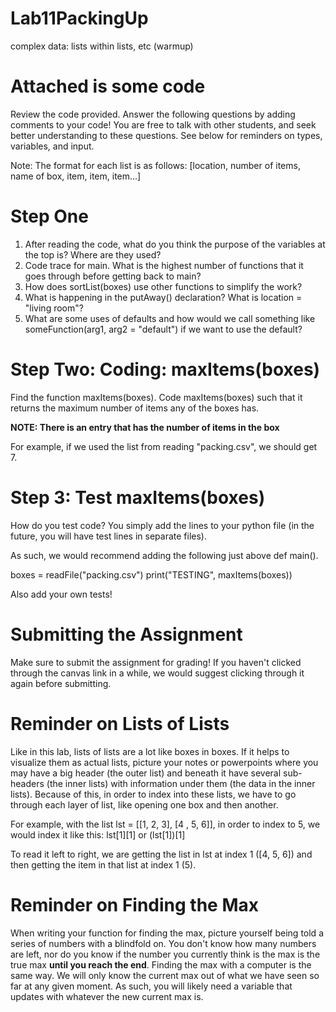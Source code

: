 # Lab11PackingUp
complex data: lists within lists, etc (warmup)

# Attached is some code
Review the code provided. Answer the following questions by adding comments to your code! You are free to talk with other students, and seek better understanding to these questions. See below for reminders on types, variables, and input.

Note: The format for each list is as follows: \[location, number of items, name of box, item, item, item...]

# Step One
1. After reading the code, what do you think the purpose of the variables at the top is? Where are they used?
2. Code trace for main. What is the highest number of functions that it goes through before getting back to main?
3. How does sortList(boxes) use other functions to simplify the work?
4. What is happening in the putAway() declaration? What is location = "living room"?
5. What are some uses of defaults and how would we call something like someFunction(arg1, arg2 = "default") if we want to use the default?

# Step Two: Coding: maxItems(boxes)
Find the function maxItems(boxes). Code maxItems(boxes) such that it returns the maximum number of items any of the boxes has.

**NOTE: There is an entry that has the number of items in the box**

For example, if we used the list from reading "packing.csv", we should get 7.

# Step 3: Test maxItems(boxes)
How do you test code? You simply add the lines to your python file (in the future, you will have test lines in separate files).

As such, we would recommend adding the following just above def main().

boxes = readFile("packing.csv")
print("TESTING", maxItems(boxes)) 

Also add your own tests!

# Submitting the Assignment
Make sure to submit the assignment for grading! If you haven't clicked through the canvas link in a while, we would suggest clicking through it again before submitting.

# Reminder on Lists of Lists
Like in this lab, lists of lists are a lot like boxes in boxes. If it helps to visualize them as actual lists, picture your notes or powerpoints where you may have a big header (the outer list) and beneath it have several sub-headers (the inner lists) with information under them (the data in the inner lists). Because of this, in order to index into these lists, we have to go through each layer of list, like opening one box and then another. 

For example, with the list lst = \[\[1, 2, 3], \[4 , 5, 6]], in order to index to 5, we would index it like this: lst\[1]\[1] or (lst\[1])\[1]

To read it left to right, we are getting the list in lst at index 1 (\[4, 5, 6]) and then getting the item in that list at index 1 (5).

# Reminder on Finding the Max
When writing your function for finding the max, picture yourself being told a series of numbers with a  blindfold on. You don't know how many numbers are left, nor do you know if the number you currently think is the max is the true max **until you reach the end**. Finding the max with a computer is the same way. We will only know the current max out of what we have seen so far at any given moment. As such, you will likely need a variable that updates with whatever the new current max is.
